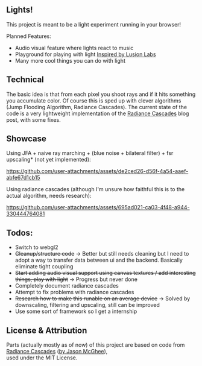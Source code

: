 ## Lights!

This project is meant to be a light experiment running in your browser!

Planned Features:

- Audio visual feature where lights react to music
- Playground for playing with light [Inspired by Lusion Labs](https://akari.lusion.co/#home)
- Many more cool things you can do with light

## Technical

The basic idea is that from each pixel you shoot rays and if it hits something you accumulate color. Of course this is sped up with clever algorithms (Jump Flooding Algorithm, Radiance Cascades). The current state of the code is a very lightweight implementation of the [Radiance Cascades](https://jason.today/rc) blog post, with some fixes.


## Showcase

Using JFA + naive ray marching + (blue noise + bilateral filter) + fsr upscaling* (not yet implemented):

https://github.com/user-attachments/assets/de2ced26-d56f-4a54-aaef-abfe67d1cb15


Using radiance cascades (although I'm unsure how faithful this is to the actual algorithm, needs research):

https://github.com/user-attachments/assets/695ad021-ca03-4f48-a944-330444764081


## Todos:

- Switch to webgl2
- ~~Cleanup/structure code~~ -> Better but still needs cleaning but I need to adopt a way to transfer data between ui and the backend. Basically eliminate tight coupling
- ~~Start adding audio visual support using canvas textures / add interesting things, play with light~~ -> Progress but never done
- Completely document radiance cascades
- Attempt to fix problems with radiance cascades
- ~~Research how to make this runable on an average device~~ -> Solved by downscaling, filtering and upscaling, still can be improved 
- Use some sort of framework so I get a internship



## License & Attribution
Parts (actually mostly as of now) of this project are based on code from [Radiance Cascades](https://jason.today/rc) ([by  Jason McGhee](https://github.com/jasonjmcghee)),  
used under the MIT License.
